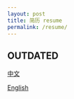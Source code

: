 ```yaml
---
layout: post
title: 简历 resume
permalink: /resume/
---
```


## OUTDATED

[中文](/assets/resume/xuwei_cn.pdf)

[English](/assets/resume/xuwei_en.pdf)
